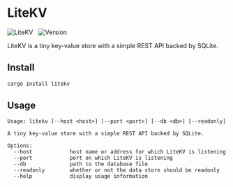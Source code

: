 
# LiteKV

![LiteKV](https://img.shields.io/badge/app-eye5g-ff8d3a.svg?style=for-the-badge) &nbsp;
![Version](https://img.shields.io/badge/version-0.1-05A5CC.svg?style=for-the-badge) &nbsp;

LiteKV is a tiny key-value store with a simple REST API backed by SQLite.

## Install

```bash
cargo install litekv
```

## Usage

```
Usage: litekv [--host <host>] [--port <port>] [--db <db>] [--readonly]

A tiny key-value store with a simple REST API backed by SQLite.

Options:
  --host            host name or address for which LiteKV is listening
  --port            port on which LiteKV is listening
  --db              path to the database file
  --readonly        whether or not the data store should be readonly
  --help            display usage information
```
